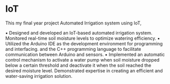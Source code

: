 # IoT
This my final year project Automated Irrigation system using IoT,

  ▪ Designed and developed an IoT-based automated irrigation system. Monitored real-time soil moisture levels to optimize watering efficiency.
  ▪ Utilized the Arduino IDE as the development environment for programming and interfacing. and the C++ programming language to facilitate communication between Arduino and 
    sensors.
  ▪ Implemented an automatic control mechanism to activate a water pump when soil moisture dropped below a certain threshold and deactivate it when the soil reached the desired 
    moisture level. Demonstrated expertise in creating an efficient and water-saving irrigation solution.
